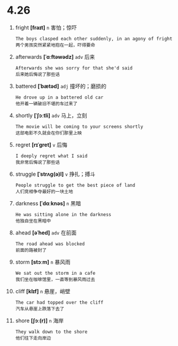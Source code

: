 # 4.26





1. fright **[fraɪt]** `n` 害怕；惊吓
    ```
    The boys clasped each other suddenly, in an agony of fright
    两个男孩突然紧紧地抱在一起，吓得要命
    ```

2. afterwards **[ˈɑːftəwədz]** `adv` 后来
    ```
    Afterwards she was sorry for that she'd said
    后来她后悔说了那些话
    ```

3. battered **[ˈbætəd]** `adj` 撞坏的；磨损的
    ```
    He drove up in a battered old car
    他开着一辆破旧不堪的车过来了
    ```

4. shortly **[ˈʃɔːtli]** `adv` 马上，立刻
    ```
    The movie will be coming to your screens shortly
    这部电影不久就会在你们那里上映
    ```

5. regret **[rɪˈɡret]** `v` 后悔
    ```
    I deeply regret what I said
    我非常后悔说了那些话
    ```

6. struggle **[ˈstrʌɡ(ə)l]** `v` 挣扎；搏斗
    ```
    People struggle to get the best piece of land
    人们竞相争夺最好的一块土地
    ```

7. darkness **[ˈdɑːknəs]** `n` 黑暗
    ```
    He was sitting alone in the darkness
    他独自坐在黑暗中
    ```

8. ahead **[əˈhed]** `adv` 在前面
    ```
    The road ahead was blocked
    前面的路被封了
    ```

9. storm **[stɔːm]** `n` 暴风雨
    ```
    We sat out the storm in a cafe
    我们坐在咖啡馆里，一直等到暴风雨过去
    ```

10. cliff **[klɪf]** `n` 悬崖，峭壁
    ```
    The car had topped over the cliff
    汽车从悬崖上跌落下去了
    ```

11. shore **[ʃɔː(r)]** `n` 海岸
    ```
    They walk down to the shore
    他们往下走向岸边
    ```
